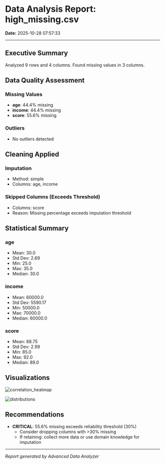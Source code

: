 # Data Analysis Report: high_missing.csv

**Date:** 2025-10-28 07:57:33

---

## Executive Summary

Analyzed 9 rows and 4 columns.
Found missing values in 3 columns.

## Data Quality Assessment

### Missing Values
- **age**: 44.4% missing
- **income**: 44.4% missing
- **score**: 55.6% missing

### Outliers
- No outliers detected

## Cleaning Applied

### Imputation
- Method: simple
- Columns: age, income

### Skipped Columns (Exceeds Threshold)
- Columns: score
- Reason: Missing percentage exceeds imputation threshold

## Statistical Summary

### age
- Mean: 30.0
- Std Dev: 2.69
- Min: 25.0
- Max: 35.0
- Median: 30.0

### income
- Mean: 60000.0
- Std Dev: 5590.17
- Min: 50000.0
- Max: 70000.0
- Median: 60000.0

### score
- Mean: 88.75
- Std Dev: 2.99
- Min: 85.0
- Max: 92.0
- Median: 89.0

## Visualizations

![correlation_heatmap](/mnt/c/Users/hp800/WSLWorkspace/MiniProjects/claudeskills/advanced-data-analyzer/reports/correlation_heatmap.png)

![distributions](/mnt/c/Users/hp800/WSLWorkspace/MiniProjects/claudeskills/advanced-data-analyzer/reports/distributions.png)

## Recommendations
- **CRITICAL**: 55.6% missing exceeds reliability threshold (30%)
  - Consider dropping columns with >30% missing
  - If retaining: collect more data or use domain knowledge for imputation

---

*Report generated by Advanced Data Analyzer*